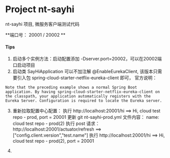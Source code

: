 # Project nt-sayhi

nt-sayhi 项目, 微服务客户端测试代码

**端口号： 20001 / 20002 **

#### Tips

1. 启动多个实例方法：启动配置添加 -Dserver.port=20002，可以在20002端口启动项目
2. 启动类 SayHiApplication 可以不加注解 @EnableEurekaClient, 该版本只需要引入包 spring-cloud-starter-netflix-eureka-client 即可， 官方说明：

```
Note that the preceding example shows a normal Spring Boot application. By having spring-cloud-starter-netflix-eureka-client on the classpath, your application automatically registers with the Eureka Server. Configuration is required to locate the Eureka server.
```
3. 重新拉取配置中心配置：
执行 http://localhost:20001/hi ==> Hi, cloud test repo - prod, port = 20001
更新 git nt-sayhi-prod.yml 文件内容： name: cloud test repo - prod(2)
执行 post 请求： http://localhost:20001/actuator/refresh ==> ["config.client.version","test.name"]
执行 http://localhost:20001/hi ==> Hi, cloud test repo - prod(2), port = 20001

4. 
